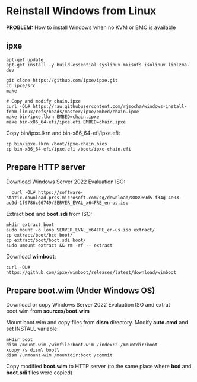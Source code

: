 # Reinstall Windows from Linux

**PROBLEM:** How to install Windows when no KVM or BMC is available

## ipxe

```
apt-get update
apt-get install -y build-essential syslinux mkisofs isolinux liblzma-dev
```

```
git clone https://github.com/ipxe/ipxe.git
cd ipxe/src
make
```

```
# Copy and modify chain.ipxe
curl -OL# https://raw.githubusercontent.com/rjsocha/windows-install-from-linux/refs/heads/master/ipxe/embed/chain.ipxe
make bin/ipxe.lkrn EMBED=chain.ipxe
make bin-x86_64-efi/ipxe.efi EMBED=chain.ipxe
```

Copy bin/ipxe.lkrn and bin-x86_64-efi/ipxe.efi:
```
cp bin/ipxe.lkrn /boot/ipxe-chain.bios
cp bin-x86_64-efi/ipxe.efi /boot/ipxe-chain.efi
```

## Prepare HTTP server

Download Windows Server 2022 Evaluation ISO:

```
  curl -OL# https://software-static.download.prss.microsoft.com/sg/download/888969d5-f34g-4e03-ac9d-1f9786c66749/SERVER_EVAL_x64FRE_en-us.iso
```

Extract **bcd** and **boot.sdi** from ISO:

```
mkdir extract boot
sudo mount -o loop SERVER_EVAL_x64FRE_en-us.iso extract/
cp extract/boot/bcd boot/
cp extract/boot/boot.sdi boot/
sudo umount extract && rm -rf -- extract
```

Download **wimboot**:
```
curl -OL# https://github.com/ipxe/wimboot/releases/latest/download/wimboot
```

## Prepare boot.wim (Under Windows OS)

Download or copy Windows Server 2022 Evaluation ISO and extrat boot.wim from **sources/boot.wim**

Mount boot.wim and copy files from **dism** directory. Modify **auto.cmd** and set INSTALL variable:

```
mkdir boot
dism /mount-wim /wimfile:boot.wim /index:2 /mountdir:boot
xcopy /s dism\ boot\
dism /unmount-wim /mountdir:boot /commit
```

Copy modified **boot.wim** to HTTP server (to the same place where **bcd** and **boot.sdi** files were copied)

